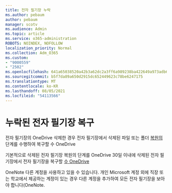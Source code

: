```yaml
---
title: 전자 필기장 누락
ms.author: pebaum
author: pebaum
manager: scotv
ms.audience: Admin
ms.topic: article
ms.service: o365-administration
ROBOTS: NOINDEX, NOFOLLOW
localization_priority: Normal
ms.collection: Adm_O365
ms.custom:
- "9000559"
- "2502"
ms.openlocfilehash: 641a65038520a42b3a62dc2a3ff6a989238ba422649a973adb6f42cf556e5a53
ms.sourcegitcommit: b5f7da89a650d2915dc652449623c78be6247175
ms.translationtype: MT
ms.contentlocale: ko-KR
ms.lasthandoff: 08/05/2021
ms.locfileid: "54113566"
---
```

# <a name="recover-missing-notebook"></a>누락된 전자 필기장 복구

전자 필기장의 OneDrive 삭제한 경우 전자 필기장에서 삭제된 파일 또는 폴더 [복원의](https://support.office.com/article/949ada80-0026-4db3-a953-c99083e6a84f) 단계를 수행하여 복구할 수 OneDrive

기본적으로 삭제된 전자 필기장 복원의 단계를 OneDrive 30일 이내에 삭제된 전자 필기장에서 전자 필기장을 복구할 [수 OneDrive](https://docs.microsoft.com/onedrive/restore-deleted-onedrive)

OneNote 다른 계정을 사용하고 있을 수 있습니다. 개인 Microsoft 계정 외에 직장 또는 학교에서 제공하는 계정이 있는 경우 다른 계정을 추가하여 모든 전자 필기장을 보아야 합니다(OneNote. [](https://support.office.com/article/5afff855-54ee-47e4-a773-db048d4ac299)